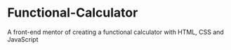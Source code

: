 # Functional-Calculator
A front-end mentor of creating a functional calculator with HTML, CSS and JavaScript
